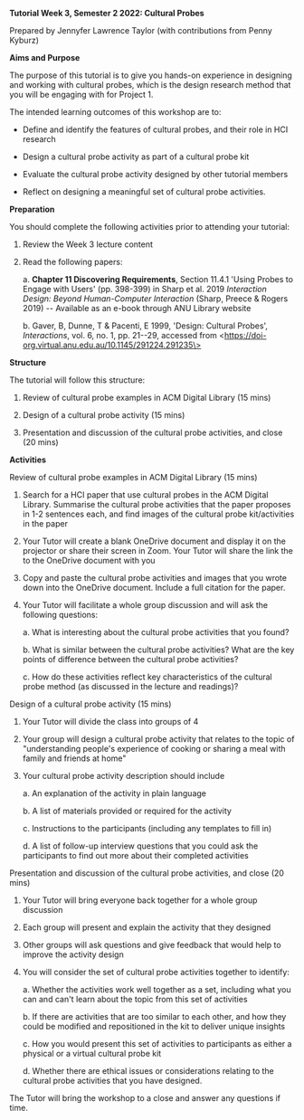 **Tutorial Week 3, Semester 2 2022: Cultural Probes**

Prepared by Jennyfer Lawrence Taylor (with contributions from Penny
Kyburz)

**Aims and Purpose**

The purpose of this tutorial is to give you hands-on experience in
designing and working with cultural probes, which is the design research
method that you will be engaging with for Project 1.

The intended learning outcomes of this workshop are to:

- Define and identify the features of cultural probes, and their role in
  HCI research

- Design a cultural probe activity as part of a cultural probe kit

- Evaluate the cultural probe activity designed by other tutorial
  members

- Reflect on designing a meaningful set of cultural probe activities.

**Preparation**

You should complete the following activities prior to attending your
tutorial:

1.  Review the Week 3 lecture content

2.  Read the following papers:

    a.  **Chapter 11 Discovering Requirements**, Section 11.4.1 'Using
        Probes to Engage with Users' (pp. 398-399) in Sharp et al. 2019
        *Interaction Design: Beyond Human-Computer Interaction* (Sharp,
        Preece & Rogers 2019) -- Available as an e-book through ANU
        Library website

    b.  Gaver, B, Dunne, T & Pacenti, E 1999, 'Design: Cultural Probes',
        *Interactions*, vol. 6, no. 1, pp. 21--29, accessed from
        \<https://doi-org.virtual.anu.edu.au/10.1145/291224.291235\>

**Structure**

The tutorial will follow this structure:

1.  Review of cultural probe examples in ACM Digital Library (15 mins)

2.  Design of a cultural probe activity (15 mins)

3.  Presentation and discussion of the cultural probe activities, and
    close (20 mins)

**Activities**

Review of cultural probe examples in ACM Digital Library (15 mins)

1.  Search for a HCI paper that use cultural probes in the ACM Digital
    Library. Summarise the cultural probe activities that the paper
    proposes in 1-2 sentences each, and find images of the cultural
    probe kit/activities in the paper

2.  Your Tutor will create a blank OneDrive document and display it on
    the projector or share their screen in Zoom. Your Tutor will share
    the link the to the OneDrive document with you

3.  Copy and paste the cultural probe activities and images that you
    wrote down into the OneDrive document. Include a full citation for
    the paper.

4.  Your Tutor will facilitate a whole group discussion and will ask the
    following questions:

    a.  What is interesting about the cultural probe activities that you
        found?

    b.  What is similar between the cultural probe activities? What are
        the key points of difference between the cultural probe
        activities?

    c.  How do these activities reflect key characteristics of the
        cultural probe method (as discussed in the lecture and
        readings)?

Design of a cultural probe activity (15 mins)

1.  Your Tutor will divide the class into groups of 4

2.  Your group will design a cultural probe activity that relates to the
    topic of "understanding people's experience of cooking or sharing a
    meal with family and friends at home"

3.  Your cultural probe activity description should include

    a.  An explanation of the activity in plain language

    b.  A list of materials provided or required for the activity

    c.  Instructions to the participants (including any templates to
        fill in)

    d.  A list of follow-up interview questions that you could ask the
        participants to find out more about their completed activities

Presentation and discussion of the cultural probe activities, and close
(20 mins)

1.  Your Tutor will bring everyone back together for a whole group
    discussion

2.  Each group will present and explain the activity that they designed

3.  Other groups will ask questions and give feedback that would help to
    improve the activity design

4.  You will consider the set of cultural probe activities together to
    identify:

    a.  Whether the activities work well together as a set, including
        what you can and can't learn about the topic from this set of
        activities

    b.  If there are activities that are too similar to each other, and
        how they could be modified and repositioned in the kit to
        deliver unique insights

    c.  How you would present this set of activities to participants as
        either a physical or a virtual cultural probe kit

    d.  Whether there are ethical issues or considerations relating to
        the cultural probe activities that you have designed.

The Tutor will bring the workshop to a close and answer any questions if
time.
